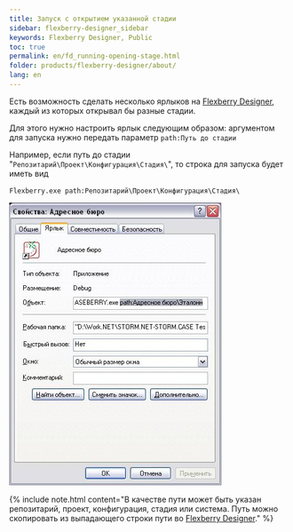```yaml
---
title: Запуск с открытием указанной стадии
sidebar: flexberry-designer_sidebar
keywords: Flexberry Designer, Public
toc: true
permalink: en/fd_running-opening-stage.html
folder: products/flexberry-designer/about/
lang: en
---
```


Есть возможность сделать несколько ярлыков на [Flexberry Designer](fd_landing_page.html), каждый из которых открывал бы разные стадии.

Для этого нужно настроить ярлык следующим образом: аргументом для запуска нужно передать параметр `path:Путь до стадии`

Например, если путь до стадии "`Репозитарий\Проект\Конфигурация\Стадия\`", то строка для запуска будет иметь вид

```
Flexberry.exe path:Репозитарий\Проект\Конфигурация\Стадия\
```

![](/images/pages/products/flexberry-designer/about/path.JPG)

{% include note.html content="В качестве пути может быть указан репозитарий, проект, конфигурация, стадия или система. Путь можно скопировать из выпадающего строки пути во [Flexberry Designer](fd_landing_page.html)." %}
